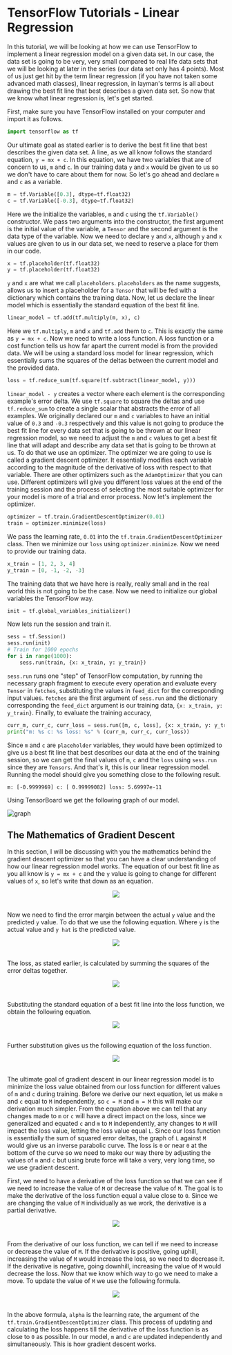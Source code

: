 # TensorFlow Tutorials - Linear Regression

In this tutorial, we will be looking at how we can use TensorFlow to implement a linear regression model on a given data set. In our case, the data set is going to be very, very small compared to real life data sets that we will be looking at later in the series (our data set only has 4 points). Most of us just get hit by the term linear regression (if you have not taken some advanced math classes), linear regression, in layman's terms is all about drawing the best fit line that best describes a given data set. So now that we know what linear regression is, let's get started.

First, make sure you have TensorFlow installed on your computer and import it as follows. 

```python
import tensorflow as tf
```

Our ultimate goal as stated earlier is to derive the best fit line that best describes the given data set. A line, as we all know follows the standard equation, `y = mx + c`. In this equation, we have two variables that are of concern to us, `m` and `c`. In our training data `y` and `x` would be given to us so we don't have to care about them for now. So let's go ahead and declare `m` and `c` as a variable.

```python
m = tf.Variable([0.3], dtype=tf.float32)
c = tf.Variable([-0.3], dtype=tf.float32)
```

Here we the initialize the variables, `m` and `c` using the `tf.Variable()` constructor. We pass two arguments into the constructor, the first argument is the initial value of the variable, a `Tensor` and the second argument is the data type of the variable. Now we need to declare `y` and `x`, although `y` and `x` values are given to us in our data set, we need to reserve a place for them in our code. 

```python
x = tf.placeholder(tf.float32)
y = tf.placeholder(tf.float32)
```

`y` and `x` are what we call `placeholders`. `placeholders` as the name suggests, allows us to insert a placeholder for a `Tensor` that will be fed with a dictionary which contains the training data. Now, let us declare the linear model which is essentially the standard equation of the best fit line.

```python
linear_model = tf.add(tf.multiply(m, x), c)
```

Here we `tf.multiply`, `m` and `x` and `tf.add` them to `c`. This is exactly the same as `y = mx + c`. Now we need to write a loss function. A loss function or a cost function tells us how far apart the current model is from the provided data. We will be using a standard loss model for linear regression, which essentially sums the squares of the deltas between the current model and the provided data. 

```python
loss = tf.reduce_sum(tf.square(tf.subtract(linear_model, y)))
```

`linear_model - y` creates a vector where each element is the corresponding example's error delta. We use `tf.square` to square the deltas and use `tf.reduce_sum` to create a single scalar that abstracts the error of all examples. We originally declared our `m` and `c` variables to have an initial value of `0.3` and `-0.3` respectively and this value is not going to produce the best fit line for every data set that is going to be thrown at our linear regression model, so we need to adjust the `m` and `c` values to get a best fit line that will adapt and describe any data set that is going to be thrown at us. To do that we use an optimizer. The optimizer we are going to use is called a gradient descent optimizer. It essentially modifies each variable according to the magnitude of the derivative of loss with respect to that variable. There are other optimizers such as the `AdamOptimizer` that you can use. Different optimizers will give you different loss values at the end of the training session and the process of selecting the most suitable optimizer for your model is more of a trial and error process. Now let's implement the optimizer.

```python
optimizer = tf.train.GradientDescentOptimizer(0.01)
train = optimizer.minimize(loss)
```

We pass the learning rate, `0.01` into the `tf.train.GradientDescentOptimizer` class. Then we minimize our `loss` using `optimizer.minimize`. Now we need to provide our training data.

```python
x_train = [1, 2, 3, 4]
y_train = [0, -1, -2, -3]
```

The training data that we have here is really, really small and in the real world this is not going to be the case. Now we need to initialize our global variables the TensorFlow way. 

```python
init = tf.global_variables_initializer()
```

Now lets run the session and train it.

```python
sess = tf.Session()
sess.run(init)
# Train for 1000 epochs
for i in range(1000):
    sess.run(train, {x: x_train, y: y_train})
```

`sess.run` runs one "step" of TensorFlow computation, by running the necessary graph fragment to execute every operation and evaluate every `Tensor` in `fetches`, substituting the values in `feed_dict` for the corresponding input values. `fetches` are the first argument of `sess.run` and the dictionary corresponding the `feed_dict` argument is our training data, `{x: x_train, y: y_train}`. Finally, to evaluate the training accuracy,

```python
curr_m, curr_c, curr_loss = sess.run([m, c, loss], {x: x_train, y: y_train})
print("m: %s c: %s loss: %s" % (curr_m, curr_c, curr_loss))
```

Since `m` and `c` are `placeholder` variables, they would have been optimized to give us a best fit line that best describes our data at the end of the training session, so we can get the final values of `m`, `c` and the `loss` using `sess.run` since they are `Tensors`. And that's it, this is our linear regression model. Running the model should give you something close to the following result.

```terminal
m: [-0.9999969] c: [ 0.99999082] loss: 5.69997e-11
```

Using TensorBoard we get the following graph of our model.

![graph](https://cldup.com/XT5pcT4YUk.png)


## The Mathematics of Gradient Descent

In this section, I will be discussing with you the mathematics behind the gradient descent optimizer so that you can have a clear understanding of how our linear regression model works. The equation of our best fit line as you all know is `y = mx + c` and the `y` value is going to change for different values of `x`, so let's write that down as an equation.

<div align="center">
  <img src="https://cldup.com/awVh-0Y8bF.png"><br><br>
</div>

Now we need to find the error margin between the actual `y` value and the predicted `y` value. To do that we use the following equation. Where `y` is the actual value and `y hat` is the predicted value.

<div align="center">
  <img src="https://cldup.com/4y4Kkk29bs.png"><br><br>
</div>

The loss, as stated earlier, is calculated by summing the squares of the error deltas together.

<div align="center">
  <img src="https://cldup.com/nW8j3G5vAV.png"><br><br>
</div>

Substituting the standard equation of a best fit line into the loss function, we obtain the following equation.

<div align="center">
  <img src="https://cldup.com/gU651jHogq.png"><br><br>
</div>

Further substitution gives us the following equation of the loss function.

<div align="center">
  <img src="https://cldup.com/trJQp7Nr9n.png"><br><br>
</div>

The ultimate goal of gradient descent in our linear regression model is to minimize the loss value obtained from our loss function for different values of `m` and `c` during training. Before we derive our next equation, let us make `m` and `c` equal to `M` independently, so `c = M` and `m = M` this will make our derivation much simpler. From the equation above we can tell that any changes made to `m` or `c` will have a direct impact on the loss, since we generalized and equated `c` and `m` to `M` independently, any changes to `M` will impact the loss value, letting the loss value equal `L`. Since our loss function is essentially the sum of squared error deltas, the graph of `L` against `M` would give us an inverse parabolic curve. The loss is `0` or near `0` at the bottom of the curve so we need to make our way there by adjusting the values of `m` and `c` but using brute force will take a very, very long time, so we use gradient descent.

First, we need to have a derivative of the loss function so that we can see if we need to increase the value of `M` or decrease the value of `M`. The goal is to make the derivative of the loss function equal a value close to `0`. Since we are changing the value of `M` individually as we work, the derivative is a partial derivative.

<div align="center">
  <img src="https://cldup.com/4zK_JUa75E.png"><br><br>
</div>

From the derivative of our loss function, we can tell if we need to increase or decrease the value of `M`. If the derivative is positive, going uphill, increasing the value of `M` would increase the loss, so we need to decrease it. If the derivative is negative, going downhill, increasing the value of `M` would decrease the loss. Now that we know which way to go we need to make a move. To update the value of `M` we use the following formula.

<div align="center">
  <img src="https://cldup.com/kVeMFrBnl1.png"><br><br>    
</div>

In the above formula, `alpha` is the learning rate, the argument of the `tf.train.GradientDescentOptimizer` class. This process of updating and calculating the loss happens till the derivative of the loss function is as close to `0` as possible. In our model, `m` and `c` are updated independently and simultaneously. This is how gradient descent works.